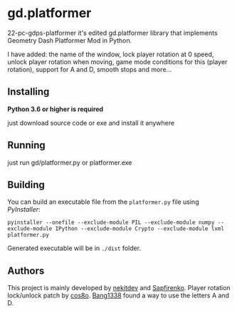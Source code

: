 
gd.platformer
=============

22-pc-gdps-platformer it's edited gd.platformer library that implements Geometry Dash Platformer Mod in Python.

I have added: the name of the window, lock player rotation at 0 speed, unlock player rotation when moving, game mode conditions for this (player rotation), support for A and D, smooth stops and more...

Installing
----------

**Python 3.6 or higher is required**

just download source code or exe and install it anywhere 

Running
-------

just run gd/platformer.py
or platformer.exe

Building
--------

You can build an executable file from the ``platformer.py`` file using *PyInstaller*:


```
pyinstaller --onefile --exclude-module PIL --exclude-module numpy --exclude-module IPython --exclude-module Crypto --exclude-module lxml platformer.py
```
Generated executable will be in ``./dist`` folder.

Authors
-------

This project is mainly developed by [nekitdev](https://github.com/nekitdev)  and [Sapfirenko](https://github.com/sapfirenko).
Player rotation lock/unlock patch by [cos8o](https://github.com/Cos8o).
[Bang1338](https://github.com/Bang1338) found a way to use the letters A and D.
